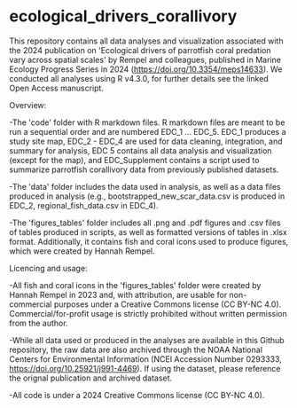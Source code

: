 # ecological_drivers_corallivory
This repository contains all data analyses and visualization associated with the 2024 publication on 'Ecological drivers of parrotfish coral predation vary across spatial scales' by Rempel and colleagues, published in Marine Ecology Progress Series in 2024 (https://doi.org/10.3354/meps14633). We conducted all analyses using R v4.3.0, for further details see the linked Open Access manuscript.


Overview:

-The 'code' folder with R markdown files. R markdown files are meant to be run a sequential order and are numbered EDC_1 ... EDC_5. EDC_1 produces a study site map, EDC_2 - EDC_4 are used for data cleaning, integration, and summary for analysis, EDC 5 contains all data analysis and visualization (except for the map), and EDC_Supplement contains a script used to summarize parrotfish corallivory data from previously published datasets.

-The 'data' folder includes the data used in analysis, as well as a data files produced in analysis (e.g., bootstrapped_new_scar_data.csv is produced in EDC_2, regional_fish_data.csv in EDC_4).

-The 'figures_tables' folder includes all .png and .pdf figures and .csv files of tables produced in scripts, as well as formatted versions of tables in .xlsx format. Additionally, it contains fish and coral icons used to produce figures, which were created by Hannah Rempel. 

Licencing and usage:

-All fish and coral icons in the 'figures_tables' folder were created by Hannah Rempel in 2023 and, with attribution, are usable for non-commercial purposes under a Creative Commons license (CC BY-NC 4.0). Commercial/for-profit usage is strictly prohibited without written permission from the author.

-While all data used or produced in the analyses are available in this Github repository, the raw data are also archived through the NOAA National Centers for Environmental Information (NCEI Accession Number 0293333, https://doi.org/10.25921/j991-4469). If using the dataset, please reference the orignal publication and archived dataset.

-All code is under a 2024 Creative Commons license (CC BY-NC 4.0).
